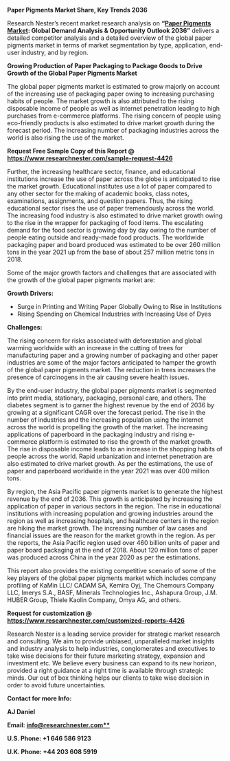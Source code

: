 ﻿
**Paper Pigments Market Share, Key Trends 2036**

Research Nester’s recent market research analysis on **“[Paper Pigments Market](https://www.researchnester.com/reports/paper-pigments-market/4426): Global Demand Analysis & Opportunity Outlook 2036”** delivers a detailed competitor analysis and a detailed overview of the global paper pigments market in terms of market segmentation by type, application, end-user industry, and by region. 

**Growing Production of Paper Packaging to Package Goods to Drive Growth of the Global Paper Pigments Market**

The global paper pigments market is estimated to grow majorly on account of the increasing use of packaging paper owing to increasing purchasing habits of people. The market growth is also attributed to the rising disposable income of people as well as internet penetration leading to high purchases from e-commerce platforms. The rising concern of people using eco-friendly products is also estimated to drive market growth during the forecast period. The increasing number of packaging industries across the world is also rising the use of the market. 

**Request Free Sample Copy of this Report @ <https://www.researchnester.com/sample-request-4426>** 

Further, the increasing healthcare sector, finance, and educational institutions increase the use of paper across the globe is anticipated to rise the market growth. Educational institutes use a lot of paper compared to any other sector for the making of academic books, class notes, examinations, assignments, and question papers. Thus, the rising educational sector rises the use of paper tremendously across the world. The increasing food industry is also estimated to drive market growth owing to the rise in the wrapper for packaging of food items. The escalating demand for the food sector is growing day by day owing to the number of people eating outside and ready-made food products. The worldwide packaging paper and board produced was estimated to be over 260 million tons in the year 2021 up from the base of about 257 million metric tons in 2018.

Some of the major growth factors and challenges that are associated with the growth of the global paper pigments market are:

**Growth Drivers:**

- Surge in Printing and Writing Paper Globally Owing to Rise in Institutions 
- Rising Spending on Chemical Industries with Increasing Use of Dyes

**Challenges:**

The rising concern for risks associated with deforestation and global warming worldwide with an increase in the cutting of trees for manufacturing paper and a growing number of packaging and other paper industries are some of the major factors anticipated to hamper the growth of the global paper pigments market. The reduction in trees increases the presence of carcinogens in the air causing severe health issues.

By the end-user industry, the global paper pigments market is segmented into print media, stationary, packaging, personal care, and others. The diabetes segment is to garner the highest revenue by the end of 2036 by growing at a significant CAGR over the forecast period. The rise in the number of industries and the increasing population using the internet across the world is propelling the growth of the market. The increasing applications of paperboard in the packaging industry and rising e-commerce platform is estimated to rise the growth of the market growth. The rise in disposable income leads to an increase in the shopping habits of people across the world. Rapid urbanization and internet penetration are also estimated to drive market growth. As per the estimations, the use of paper and paperboard worldwide in the year 2021 was over 400 million tons. 

By region, the Asia Pacific paper pigments market is to generate the highest revenue by the end of 2036. This growth is anticipated by increasing the application of paper in various sectors in the region. The rise in educational institutions with increasing population and growing industries around the region as well as increasing hospitals, and healthcare centers in the region are hiking the market growth. The increasing number of law cases and financial issues are the reason for the market growth in the region. As per the reports, the Asia Pacific region used over 460 billion units of paper and paper board packaging at the end of 2018. About 120 million tons of paper was produced across China in the year 2020 as per the estimations.

This report also provides the existing competitive scenario of some of the key players of the global paper pigments market which includes company profiling of KaMin LLC/ CADAM SA, Kemira Oyj, The Chemours Company LLC, Imerys S.A., BASF, Minerals Technologies Inc., Ashapura Group, J.M. HUBER Group, Thiele Kaolin Company, Omya AG, and others.      

**Request for customization @ <https://www.researchnester.com/customized-reports-4426>** 

Research Nester is a leading service provider for strategic market research and consulting. We aim to provide unbiased, unparalleled market insights and industry analysis to help industries, conglomerates and executives to take wise decisions for their future marketing strategy, expansion and investment etc. We believe every business can expand to its new horizon, provided a right guidance at a right time is available through strategic minds. Our out of box thinking helps our clients to take wise decision in order to avoid future uncertainties.

**Contact for more Info:**

**AJ Daniel**

**Email: [info@researchnester.com**](mailto:info@researchnester.com)**

**U.S. Phone: +1 646 586 9123** 

**U.K. Phone: +44 203 608 5919**

